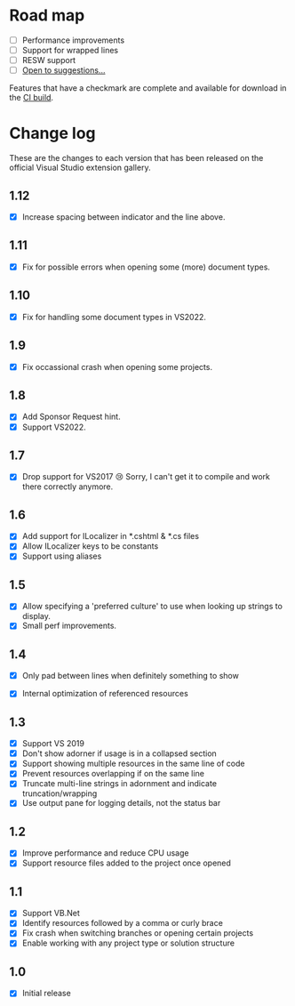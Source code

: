 ﻿# Road map

- [ ] Performance improvements
- [ ] Support for wrapped lines
- [ ] RESW support
- [ ] [Open to suggestions...](https://github.com/mrlacey/StringResourceVisualizer/issues/new)

Features that have a checkmark are complete and available for download in the
[CI build](http://vsixgallery.com/extension/StringResourceVisualizer.a05f89b1-98f8-4b37-8f84-4fdebc44aa25/).

# Change log

These are the changes to each version that has been released
on the official Visual Studio extension gallery.

## 1.12

- [x] Increase spacing between indicator and the line above.

## 1.11

- [x] Fix for possible errors when opening some (more) document types.

## 1.10

- [x] Fix for handling some document types in VS2022.

## 1.9

- [x] Fix occassional crash when opening some projects.

## 1.8

- [x] Add Sponsor Request hint.
- [x] Support VS2022.

## 1.7

- [x] Drop support for VS2017 😢 Sorry, I can't get it to compile and work there correctly anymore.

## 1.6

- [x] Add support for ILocalizer in *.cshtml & *.cs files
- [x] Allow ILocalizer keys to be constants
- [x] Support using aliases

## 1.5

- [x] Allow specifying a 'preferred culture' to use when looking up strings to display.
- [x] Small perf improvements.

## 1.4

- [x] Only pad between lines when definitely something to show
- [x] Internal optimization of referenced resources


## 1.3

- [x] Support VS 2019
- [x] Don't show adorner if usage is in a collapsed section
- [x] Support showing multiple resources in the same line of code
- [x] Prevent resources overlapping if on the same line
- [x] Truncate multi-line strings in adornment and indicate truncation/wrapping
- [x] Use output pane for logging details, not the status bar

## 1.2

- [x] Improve performance and reduce CPU usage
- [x] Support resource files added to the project once opened

## 1.1

- [x] Support VB.Net
- [x] Identify resources followed by a comma or curly brace
- [x] Fix crash when switching branches or opening certain projects
- [x] Enable working with any project type or solution structure

## 1.0

- [x] Initial release
